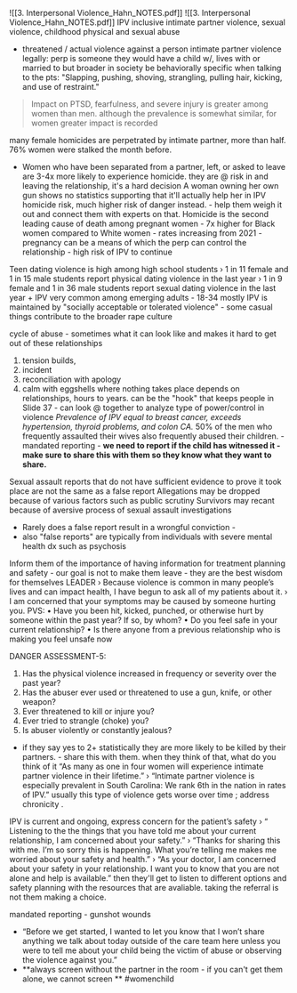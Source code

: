 ![[3. Interpersonal Violence_Hahn_NOTES.pdf]]
![[3. Interpersonal Violence_Hahn_NOTES.pdf]]
IPV inclusive intimate partner violence, sexual violence, childhood physical and sexual abuse
- threatened / actual violence against a person 
intimate partner violence legally: perp is someone they would have a child w/, lives with or married to but broader in society 
be behaviorally specific when talking to the pts: "Slapping, pushing, shoving, strangling, pulling hair, kicking, and use of restraint."
> Impact on PTSD, fearfulness, and severe injury is greater among women than men.
   although the prevalence is somewhat similar, for women greater impact is recorded 

many female homicides are perpetrated by intimate partner, more than half. 
76% women were stalked the month before. 
- Women who have been separated from a partner, left, or asked to leave are 3-4x more likely to experience homicide. they are @ risk in and leaving the relationship, it's a hard decision 
A woman owning her own gun shows no statistics supporting that it'll actually help her in IPV homicide risk, much higher risk of danger instead. - help them weigh it out and connect them with experts on that. 
Homicide is the second leading cause of death among pregnant women - 7x higher for Black women compared to White women - rates increasing from 2021 - pregnancy can be a means of which the perp can control the relationship - high risk of IPV to continue 

Teen dating violence is high among high school students › 1 in 11 female and 1 in 15 male students report physical dating violence in the last year › 1 in 9 female and 1 in 36 male students report sexual dating violence in the last year + 
IPV very common among emerging adults - 18-34 mostly 
IPV is maintained by "socially acceptable or tolerated violence" - some casual things contribute to the broader rape culture 

cycle of abuse - sometimes what it can look like and makes it hard to get out of these relationships 
1. tension builds, 
2. incident
3. reconciliation with apology 
4. calm with eggshells where nothing takes place depends on relationships, hours to years. can be the "hook" that keeps people in 
Slide 37 - can look @ together to analyze type of power/control in violence 
*Prevalence of IPV equal to breast cancer, exceeds hypertension, thyroid problems, and colon CA.*
50% of the men who frequently assaulted their wives also frequently abused their children. - mandated reporting - **we need to report if the child has witnessed it - make sure to share this with them so they know what they want to share.**

Sexual assault reports that do not have sufficient evidence to prove it took place are not the same as a false report Allegations may be dropped because of various factors such as public scrutiny Survivors may recant because of aversive process of sexual assault investigations
-  Rarely does a false report result in a wrongful conviction - 
- also "false reports" are typically from individuals with severe mental health dx such as psychosis 

Inform them of the importance of having information for treatment planning and safety - our goal is not to make them leave - they are the best wisdom for themselves
LEADER › Because violence is common in many people’s lives and can impact health, I have begun to ask all of my patients about it. › I am concerned that your symptoms may be caused by someone hurting you. 
PVS: • Have you been hit, kicked, punched, or otherwise hurt by someone within the past year? If so, by whom? • Do you feel safe in your current relationship? • Is there anyone from a previous relationship who is making you feel unsafe now

DANGER ASSESSMENT-5: 
1. Has the physical violence increased in frequency or severity over the past year? 
2. Has the abuser ever used or threatened to use a gun, knife, or other weapon? 
3. Ever threatened to kill or injure you? 
4. Ever tried to strangle (choke) you? 
5. Is abuser violently or constantly jealous?
- if they say yes to 2+ statistically they are more likely to be killed by their partners. - share this with them. when they think of that, what do you think of it 
“As many as one in four women will experience intimate partner violence in their lifetime.” › “Intimate partner violence is especially prevalent in South Carolina: We rank 6th in the nation in rates of IPV.”
usually this type of violence gets worse over time ; address chronicity . 

IPV is current and ongoing, express concern for the patient’s safety › “ Listening to the the things that you have told me about your current relationship, I am concerned about your safety.” › “Thanks for sharing this with me. I’m so sorry this is happening. What you’re telling me makes me worried about your safety and health.” › “As your doctor, I am concerned about your safety in your relationship. I want you to know that you are not alone and help is available.”
then they'll get to listen to different options and safety planning with the resources that are avaliable. taking the referral is not them making a choice. 

mandated reporting - gunshot wounds
- “Before we get started, I wanted to let you know that I won’t share anything we talk about today outside of the care team here unless you were to tell me about your child being the victim of abuse or observing the violence against you.”
- **always screen without the partner in the room - if you can't get them alone, we cannot screen **
#womenchild 